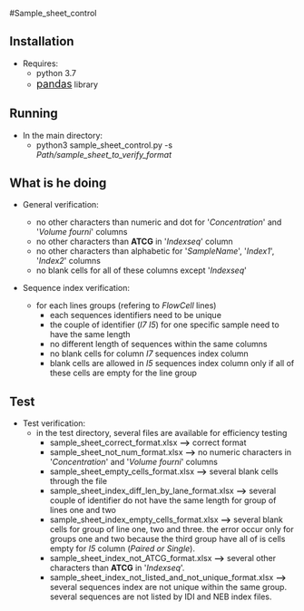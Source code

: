 #Sample_sheet_control

## Installation

* Requires:
    - python 3.7
    - <font size="4">[pandas](https://pandas.pydata.org/pandas-docs/stable/getting_started/install.html)</font>  library



## Running

* In the main directory:
    - python3 sample_sheet_control.py -s *Path/sample_sheet_to_verify_format*


## What is he doing

* General verification:
    - no other characters than numeric and dot for '*Concentration*' and '*Volume fourni*' columns
    - no other characters than **ATCG** in '*Indexseq*' column
    - no other characters than alphabetic for '*SampleName*', '*Index1*', '*Index2*' columns
    - no blank cells for all of these columns except '*Indexseq*'

* Sequence index verification:
    - for each lines groups (refering to *FlowCell* lines)
        - each sequences identifiers need to be unique
        - the couple of identifier (*I7 I5*) for one specific sample need to have the same length
        - no different length of sequences within the same columns
        - no blank cells for column *I7* sequences index column
        - blank cells are allowed in *I5* sequences index column only if all of these cells are empty for the line group


## Test

* Test verification:
    - in the test directory, several files are available for efficiency testing
        - sample_sheet_correct_format.xlsx **-->** correct format
        - sample_sheet_not_num_format.xlsx **-->** no numeric characters in '*Concentration*' and '*Volume fourni*' columns
        - sample_sheet_empty_cells_format.xlsx **-->** several blank cells through the file
        - sample_sheet_index_diff_len_by_lane_format.xlsx **-->**  several couple of identifier do not have the same length for group of lines one and two
        - sample_sheet_index_empty_cells_format.xlsx **-->** several blank cells for group of line one, two and three. the error occur only for groups one and two because the third group have all of is cells empty for *I5* column (*Paired or Single*).
        - sample_sheet_index_not_ATCG_format.xlsx **-->** several other characters than **ATCG** in '*Indexseq*'.
        - sample_sheet_index_not_listed_and_not_unique_format.xlsx **-->** several sequences index are not unique within the same group. several sequences are not listed by IDI and NEB index files.
